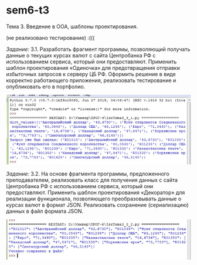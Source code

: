 # sem6-t3
Тема 3. Введение в ООА, шаблоны проектирования.

(не реализовано тестирование) :(((

*Задание:* 3.1. Разработать фрагмент программы, позволяющий получать данные о текущих курсах валют с сайта Центробанка РФ с использованием сервиса, который они предоставляют. Применить шаблон проектирования «Одиночка» для предотвращения отправки избыточных запросов к серверу ЦБ РФ. Оформить решение в виде корректно работающего приложения, реализовать тестирование и опубликовать его в портфолио.

![](https://github.com/python-advance/sem6-t3-Kunica97/blob/master/3_3_1.jpg)


*Задание:* 3.2. На основе фрагмента программы, предложенного преподавателем, реализовать класс для получения данных с сайта Центробанка РФ с использованием сервиса, который они предоставляют. Применить шаблон проектирования «Декоратор» для реализации функционала, позволяющего преобразовывать данные о курсах валют в формат JSON. Реализовать сохранение (сериализацию) данных в файл формата JSON. 

![](https://github.com/python-advance/sem6-t3-Kunica97/blob/master/3_3_2.jpg)
